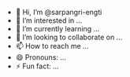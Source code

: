 - 👋 Hi, I’m @sarpangri-engti
- 👀 I’m interested in ...
- 🌱 I’m currently learning ...
- 💞️ I’m looking to collaborate on ...
- 📫 How to reach me ...
- 😄 Pronouns: ...
- ⚡ Fun fact: ...

<!---
sarpangri-engti/sarpangri-engti is a ✨ special ✨ repository because its `README.md` (this file) appears on your GitHub profile.
You can click the Preview link to take a look at your changes.
--->
